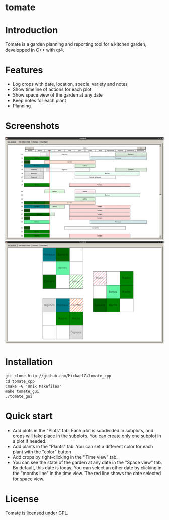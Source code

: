 tomate
======

# Introduction #
Tomate is a garden planning and reporting tool for a kitchen garden, developped in C++ with qt4.

# Features #
- Log crops with date, location, specie, variety and notes
- Show timeline of actions for each plot
- Show space view of the garden at any date
- Keep notes for each plant
- Planning

# Screenshots #
![Tomate time view](/screenshots/tomate_timeview.png "time view")
![Tomate space view](/screenshots/tomate_spaceview.png "space view")

# Installation #
    git clone http://github.com/MickaelG/tomate_cpp
    cd tomate_cpp
    cmake -G 'Unix Makefiles'
    make tomate_gui
    ./tomate_gui

# Quick start #
- Add plots in the "Plots" tab. Each plot is subdivided in subplots, and crops will take place in the subplots. You can create only one subplot in a plot if needed.
- Add plants in the "Plants" tab. You can set a different color for each plant with the "color" button
- Add crops by right-clicking in the "Time view" tab.
- You can see the state of the garden at any date in the "Space view" tab. By default, this date is today. You can select an other date by clicking in the "months line" in the time view. The red line shows the date selected for space view.

# License #
Tomate is licensed under GPL.
